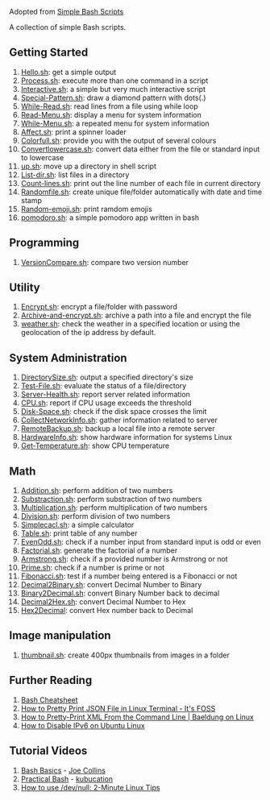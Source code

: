 Adopted from [Simple Bash Scripts](https://github.com/ruanyf/simple-bash-scripts)

A collection of simple Bash scripts.

## Getting Started

1. [Hello.sh](simple-scripts/hello-world.sh): get a simple output
1. [Process.sh](simple-scripts/process.sh): execute more than one command in a script
1. [Interactive.sh](simple-scripts/interactive.sh): a simple but very much interactive script
1. [Special-Pattern.sh](simple-scripts/special-pattern.sh): draw a diamond pattern with dots(.)
1. [While-Read.sh](simple-scripts/while-read.sh): read lines from a file using while loop
1. [Read-Menu.sh](simple-scripts/read-menu.sh): display a menu for system information
1. [While-Menu.sh](simple-scripts/while-menu.sh): a repeated menu for system information
1. [Affect.sh](simple-scripts/affect.sh): print a spinner loader
1. [Colorfull.sh](simple-scripts/color.sh): provide you with the output of several colours
1. [Convertlowercase.sh](simple-scripts/convertlowercase.sh): convert data either from the file or standard input to lowercase
1. [up.sh](simple-scripts/up.sh): move up a directory in shell script
1. [List-dir.sh](simple-scripts/list-dir.sh): list files in a directory
1. [Count-lines.sh](simple-scripts/count-lines.sh): print out the line number of each file in current directory
1. [Randomfile.sh](simple-scripts/randomfile.sh): create unique file/folder automatically with date and time stamp
1. [Random-emoji.sh](simple-scripts/random-emoji.sh): print ramdom emojis
1. [pomodoro.sh](simple-scripts/pomodoro.sh): a simple pomodoro app written in bash

## Programming

1. [VersionCompare.sh](simple-scripts/versioncompare.sh): compare two version number

## Utility

1. [Encrypt.sh](simple-scripts/encrypt.sh): encrypt a file/folder with password
1. [Archive-and-encrypt.sh](simple-scripts/archive-and-encrypt.sh): archive a path into a file and encrypt the file
1. [weather.sh](simple-scripts/weather.sh): check the weather in a specified location or using the geolocation of the ip address by default.

## System Administration

1. [DirectorySize.sh](simple-scripts/directorysize.sh): output a specified directory's size
1. [Test-File.sh](simple-scripts/test-file.sh): evaluate the status of a file/directory
1. [Server-Health.sh](simple-scripts/server-health.sh): report server related information
1. [CPU.sh](simple-scripts/cpu.sh): report if CPU usage exceeds the threshold
1. [Disk-Space.sh](simple-scripts/disk-space.sh): check if the disk space crosses the limit
1. [CollectNetworkInfo.sh](simple-scripts/collectnetworkinfo.sh): gather information related to server
1. [RemoteBackup.sh](simple-scripts/remotebackup.sh): backup a local file into a remote server
1. [HardwareInfo.sh](simple-scripts/hardware_machine.sh): show hardware information for systems Linux 
1. [Get-Temperature.sh](simple-scripts/get-temperature.sh): show CPU temperature

## Math

1. [Addition.sh](simple-scripts/addition.sh): perform addition of two numbers
1. [Substraction.sh](simple-scripts/substraction.sh): perform substraction of two numbers
1. [Multiplication.sh](simple-scripts/multiplication.sh): perform multiplication of two numbers
1. [Division.sh](simple-scripts/division.sh): perform division of two numbers
1. [Simplecacl.sh](simple-scripts/simplecalc.sh): a simple calculator
1. [Table.sh](simple-scripts/table.sh): print table of any number
1. [EvenOdd.sh](simple-scripts/evenodd.sh): check if a number input from standard input is odd or even
1. [Factorial.sh](simple-scripts/factorial.sh): generate the factorial of a number
1. [Armstrong.sh](simple-scripts/armstrong.sh): check if a provided number is Armstrong or not
1. [Prime.sh](simple-scripts/prime.sh): check if a number is prime or not
1. [Fibonacci.sh](simple-scripts/fibonacci.sh): test if a number being entered is a Fibonacci or not
1. [Decimal2Binary.sh](simple-scripts/decimal2binary.sh): convert Decimal Number to Binary
1. [Binary2Decimal.sh](simple-scripts/binary2decimal.sh): convert Binary Number back to decimal
1. [Decimal2Hex.sh](simple-scripts/dec2hex.sh): convert Decimal Number to Hex
1. [Hex2Decimal](simple-scripts/hextodec.sh): convert Hex number back to Decimal

## Image manipulation

1. [thumbnail.sh](simple-scripts/thumbnail.sh): create 400px thumbnails from images in a folder

## Further Reading

1. [Bash Cheatsheet](https://devhints.io/bash)
2. [How to Pretty Print JSON File in Linux Terminal - It's FOSS](https://itsfoss.com/pretty-print-json-linux/)
3. [How to Pretty-Print XML From the Command Line | Baeldung on Linux](https://www.baeldung.com/linux/pretty-print-xml)
4. [How to Disable IPv6 on Ubuntu Linux](https://itsfoss.com/disable-ipv6-ubuntu-linux/)

## Tutorial Videos

1. [Bash Basics](https://www.youtube.com/playlist?list=PLTXMX1FE5Hj5ZJDt_WMbioFpdWO5SGy8r) - [Joe Collins](https://www.youtube.com/user/BadEditPro)
2. [Practical Bash](https://www.youtube.com/playlist?list=PLShDm2AZYnK1SdG3dufPdCqk08sOahUBP) - [kubucation](https://www.youtube.com/c/kubucation)
2. [How to use /dev/null: 2-Minute Linux Tips](https://youtu.be/pIL5LZQn3W8)